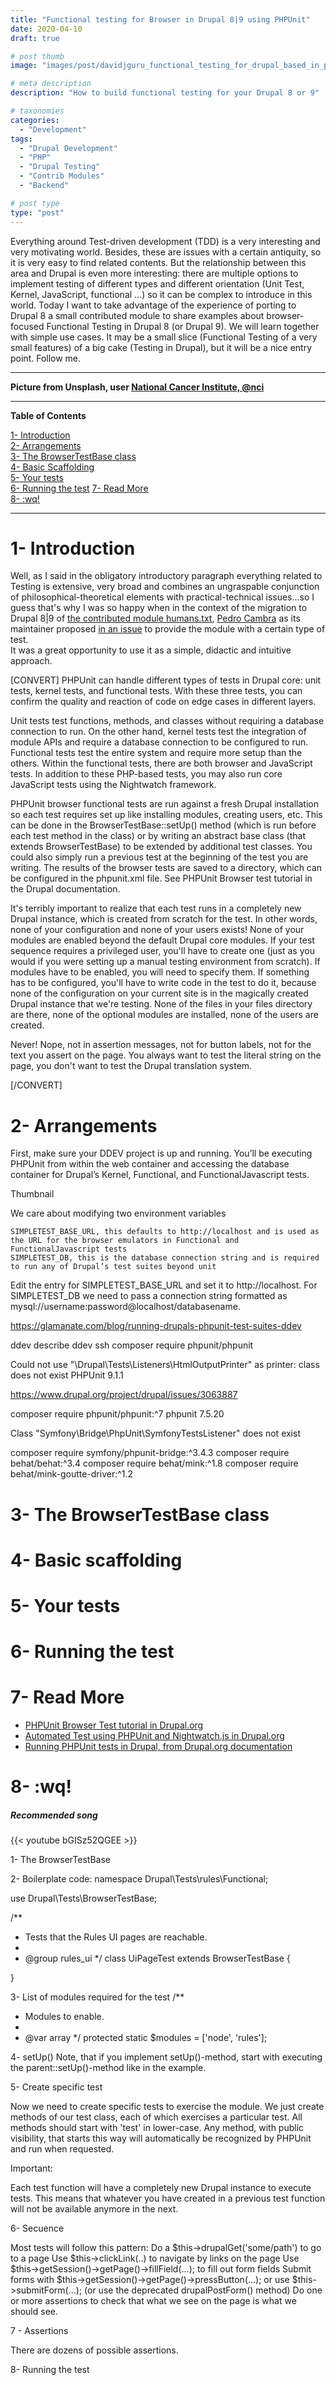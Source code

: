 ```yaml
---
title: "Functional testing for Browser in Drupal 8|9 using PHPUnit"
date: 2020-04-10
draft: true

# post thumb
image: "images/post/davidjguru_functional_testing_for_drupal_based_in_phpunit.jpg"

# meta description
description: "How to build functional testing for your Drupal 8 or 9"

# taxonomies
categories: 
  - "Development"  
tags:
  - "Drupal Development"
  - "PHP"
  - "Drupal Testing"
  - "Contrib Modules"
  - "Backend"

# post type
type: "post"
---
```

Everything around Test-driven development (TDD) is a very interesting and very motivating world. Besides, these are issues with a certain antiquity, so it is very easy to find related contents. But the relationship between this area and Drupal is even more interesting: there are multiple options to implement testing of different types and different orientation (Unit Test, Kernel, JavaScript, functional ...) so it can be complex to introduce in this world. Today I want to take advantage of the experience of porting to Drupal 8 a small contributed module to share examples about browser-focused Functional Testing in Drupal 8 (or Drupal 9).  We will learn together with simple use cases. It may be a small slice (Functional Testing of a very small features) of a big cake (Testing in Drupal), but it will be a nice entry point. Follow me. 

--------------------------------------------------------------------------------------
  
**Picture from Unsplash, user [National Cancer Institute, @nci](https://unsplash.com/@nci)**

 
---------------------------------------------------------------------------------

**Table of Contents**  
<!-- TOC -->  
[1- Introduction](#1--introduction)  
[2- Arrangements](#2--arrangements)  
[3- The BrowserTestBase class](#3--the-browsertestbase-class)  
[4- Basic Scaffolding](#4--basic-scaffolding)  
[5- Your tests](#5--your-tests)  
[6- Running the test](#6--running-the-test)
[7- Read More](#7--read-more)  
[8- :wq!](#8--wq)    
<!-- /TOC -->

-------------------------------------------------------------------------------

# 1- Introduction 
Well, as I said in the obligatory introductory paragraph everything related to Testing is extensive, very broad and combines an ungraspable conjunction of philosophical-theoretical elements with practical-technical issues...so I guess that's why I was so happy when in the context of the migration to Drupal 8|9 of [the contributed module humans.txt](https://www.drupal.org/project/humanstxt), [Pedro Cambra](https://www.drupal.org/u/pcambra) as its maintainer proposed [in an issue](https://www.drupal.org/project/humanstxt/issues/3123126) to provide the module with a certain type of test.   
It was a great opportunity to use it as a simple, didactic and intuitive approach. 

[CONVERT]
PHPUnit can handle different types of tests in Drupal core: unit tests, kernel tests, and functional tests. With these three tests, you can confirm the quality and reaction of code on edge cases in different layers.

Unit tests test functions, methods, and classes without requiring a database connection to run. On the other hand, kernel tests test the integration of module APIs and require a database connection to be configured to run. Functional tests test the entire system and require more setup than the others. Within the functional tests, there are both browser and JavaScript tests. In addition to these PHP-based tests, you may also run core JavaScript tests using the Nightwatch framework.



PHPUnit browser functional tests are run against a fresh Drupal installation so each test requires set up like installing modules, creating users, etc. This can be done in the BrowserTestBase::setUp() method (which is run before each test method in the class) or by writing an abstract base class (that extends BrowserTestBase) to be extended by additional test classes. You could also simply run a previous test at the beginning of the test you are writing. The results of the browser tests are saved to a directory, which can be configured in the phpunit.xml file. See PHPUnit Browser test tutorial in the Drupal documentation.

It's terribly important to realize that each test runs in a completely new Drupal instance, which is created from scratch for the test. In other words, none of your configuration and none of your users exists! None of your modules are enabled beyond the default Drupal core modules. If your test sequence requires a privileged user, you'll have to create one (just as you would if you were setting up a manual testing environment from scratch). If modules have to be enabled, you will need to specify them. If something has to be configured, you'll have to write code in the test to do it, because none of the configuration on your current site is in the magically created Drupal instance that we're testing. None of the files in your files directory are there, none of the optional modules are installed, none of the users are created.



Never! Nope, not in assertion messages, not for button labels, not for the text you assert on the page. You always want to test the literal string on the page, you don't want to test the Drupal translation system.

[/CONVERT]

# 2- Arrangements

First, make sure your DDEV project is up and running. You’ll be executing PHPUnit from within the web container and accessing the database container for Drupal’s Kernel, Functional, and FunctionalJavascript tests.

 Thumbnail

We care about modifying two environment variables

    SIMPLETEST_BASE_URL, this defaults to http://localhost and is used as the URL for the browser emulators in Functional and FunctionalJavascript tests
    SIMPLETEST_DB, this is the database connection string and is required to run any of Drupal’s test suites beyond unit

Edit the entry for SIMPLETEST_BASE_URL and set it to http://localhost. For SIMPLETEST_DB we need to pass a connection string formatted as mysql://username:password@localhost/databasename.


https://glamanate.com/blog/running-drupals-phpunit-test-suites-ddev


 ddev describe
 ddev ssh
 composer require phpunit/phpunit
 
 Could not use "\Drupal\Tests\Listeners\HtmlOutputPrinter" as printer: class does not exist
 PHPUnit 9.1.1 
 
 https://www.drupal.org/project/drupal/issues/3063887
 
 composer require phpunit/phpunit:^7
 phpunit 7.5.20

 
 Class "Symfony\Bridge\PhpUnit\SymfonyTestsListener" does not exist

composer require symfony/phpunit-bridge:^3.4.3
composer require behat/behat:^3.4
composer require behat/mink:^1.8
composer require behat/mink-goutte-driver:^1.2


# 3- The BrowserTestBase class



# 4- Basic scaffolding 




# 5- Your tests



# 6- Running the test



# 7- Read More

* [PHPUnit Browser Test tutorial in Drupal.org](https://www.drupal.org/node/2783189)  
* [Automated Test using PHPUnit and Nightwatch.js in Drupal.org](https://api.drupal.org/api/drupal/core%21core.api.php/group/testing/8.8.x)  
* [Running PHPUnit tests in Drupal, from Drupal.org documentation](https://www.drupal.org/node/2116263)  

# 8- :wq! 



##### Recommended song

{{< youtube bGISz52QGEE >}}



1- The BrowserTestBase


2- Boilerplate code: 
namespace Drupal\Tests\rules\Functional;

use Drupal\Tests\BrowserTestBase;

/**
 * Tests that the Rules UI pages are reachable.
 *
 * @group rules_ui
 */
class UiPageTest extends BrowserTestBase {

}

3- List of modules required for the test
/**
   * Modules to enable.
   *
   * @var array
   */
  protected static $modules = ['node', 'rules'];


4- setUp()
Note, that if you implement setUp()-method, start with executing the parent::setUp()-method like in the example.


5- Create specific test

Now we need to create specific tests to exercise the module. We just create methods of our test class, each of which exercises a particular test. All methods should start with 'test' in lower-case. Any method, with public visibility, that starts this way will automatically be recognized by PHPUnit and run when requested.

Important:

Each test function will have a completely new Drupal instance to execute tests. This means that whatever you have created in a previous test function will not be available anymore in the next.



6- Secuence

Most tests will follow this pattern:
Do a $this->drupalGet('some/path') to go to a page
Use $this->clickLink(..) to navigate by links on the page
Use $this->getSession()->getPage()->fillField(...); to fill out form fields
Submit forms with $this->getSession()->getPage()->pressButton(...); or use $this->submitForm(...); (or use the deprecated drupalPostForm() method)
Do one or more assertions to check that what we see on the page is what we should see.


7 - Assertions

There are dozens of possible assertions.

8- Running the test


